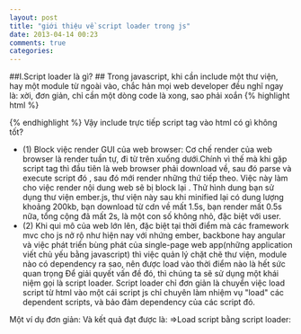 ```yaml
---
layout: post
title: "giới thiệu về script loader trong js"
date: 2013-04-14 00:23
comments: true
categories: 
---
```


##I.Script loader là gì? ##
Trong javascript, khi cần include một thư viện, hay một module từ ngoài vào, chắc hản mọi
web developer đều nghĩ ngay là: xời, đơn giản, chỉ cần một dòng code là xong, sao phải xoắn
{% highlight html %}
 <script src="http://yourhost/script.js" ></script>
{% endhighlight %} 
Vậy include trực tiếp script tag vào html có gì không tốt?
+ (1) Block việc render GUI của web browser: 
Cơ chế render của web browser là render tuần tự, đi từ trên xuống dưới.Chính vì thế mà khi 
gặp script tag thì đầu tiên là web browser phải download về, sau đó parse và execute script đó
, sau đó mới render những thứ tiếp theo. Việc này làm cho việc render nội dung web sẽ bị block lại
. Thử hình dung bạn sử dụng thư viện ember.js, thư viện này sau khi minified lại có dung lượng khoảng
200kb, bạn download từ cdn về mất 1.5s, bạn render mất 0.5s nữa, tổng cộng đã mất 2s, là một con số 
không nhỏ, đặc biệt với user.
+ (2) Khi qui mô của web lớn lên, đặc biệt tại thời điểm mà các framework mvc cho js nở rộ như hiện 
nay với nhứng ember, backbone hay angular và việc phát triển bùng phát của single-page web app(những 
application viết chủ yếu bằng javascript) thì việc quản lý chặt chẽ thư viện, module nào có dependency
ra sao, nên được load vào thời điểm nào là hết sức quan trọng
Để giải quyết vấn đề đó, thì chúng ta sẽ sử dụng một khái niệm gọi là script loader. Script loader chỉ 
đơn giản là chuyển việc load script từ html vào một cái script js chỉ chuyên làm nhiệm vụ "load" các 
dependent scripts, và bảo đảm dependency của các script đó. 


Một ví dụ đơn giản:
Và kết quả đạt được là:
=>Load script bằng script loader:
